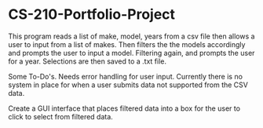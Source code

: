 # CS-210-Portfolio-Project
This program reads a list of make, model, years from a csv file then allows a user to input from a list of makes. 
Then filters the the models accordingly and prompts the user to input a model.
Filtering again, and prompts the user for a year.
Selections are then saved to a .txt file.

Some To-Do's. 
Needs error handling for user input. 
Currently there is no system in place for when a user submits data not supported from the CSV data.

Create a GUI interface that places filtered data into a box for the user to click to select from filtered data.
